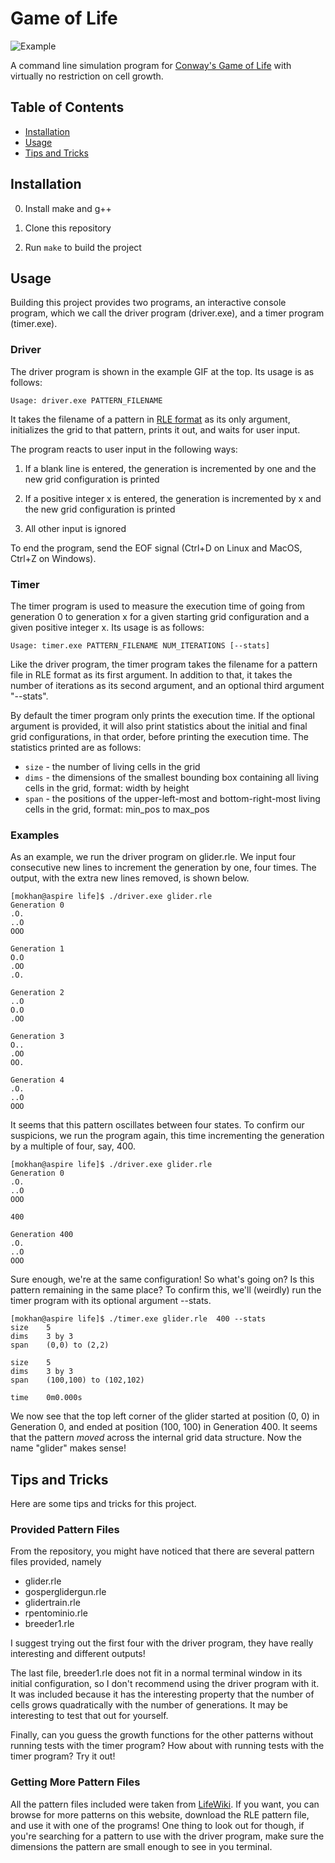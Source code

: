 # Game of Life

![Example][0]

A command line simulation program for [Conway's Game of Life][1] with virtually
no restriction on cell growth.

## Table of Contents
+ [Installation](#installation)
+ [Usage](#usage)
+ [Tips and Tricks](#tips-and-tricks)

## Installation <a name = "installation"></a>

0. Install make and g++

1. Clone this repository

2. Run `make` to build the project

## Usage <a name = "usage"></a>

Building this project provides two programs, an interactive console program,
which we call the driver program (driver.exe), and a timer program (timer.exe).

### Driver

The driver program is shown in the example GIF at the top. Its usage is
as follows:

```
Usage: driver.exe PATTERN_FILENAME
```

It takes the filename of a pattern in [RLE format][2] as its only argument,
initializes the grid to that pattern, prints it out, and waits for user input.

The program reacts to user input in the following ways:

1. If a blank line is entered, the generation is incremented by one and the new
grid configuration is printed

2. If a positive integer x is entered, the generation is incremented by x and
the new grid configuration is printed

3. All other input is ignored

To end the program, send the EOF signal (Ctrl+D on Linux and MacOS, Ctrl+Z on
Windows).

### Timer

The timer program is used to measure the execution time of going from generation
0 to generation x for a given starting grid configuration and a given positive
integer x. Its usage is as follows:

```
Usage: timer.exe PATTERN_FILENAME NUM_ITERATIONS [--stats]
```

Like the driver program, the timer program takes the filename for a pattern file
in RLE format as its first argument. In addition to that, it takes the number of
iterations as its second argument, and an optional third argument "--stats".

By default the timer program only prints the execution time. If the optional
argument is provided, it will also print statistics about the initial and final
grid configurations, in that order, before printing the execution time. The
statistics printed are as follows:

+ `size` - the number of living cells in the grid
+ `dims` - the dimensions of the smallest bounding box containing all living
cells in the grid, format: width by height
+ `span` - the positions of the upper-left-most and bottom-right-most living
cells in the grid, format: min_pos to max_pos

### Examples

As an example, we run the driver program on glider.rle. We input four
consecutive new lines to increment the generation by one, four times. The
output, with the extra new lines removed, is shown below.

```
[mokhan@aspire life]$ ./driver.exe glider.rle
Generation 0
.O.
..O
OOO

Generation 1
O.O
.OO
.O.

Generation 2
..O
O.O
.OO

Generation 3
O..
.OO
OO.

Generation 4
.O.
..O
OOO
```

It seems that this pattern oscillates between four states. To confirm our
suspicions, we run the program again, this time incrementing the generation by
a multiple of four, say, 400.

```
[mokhan@aspire life]$ ./driver.exe glider.rle 
Generation 0
.O.
..O
OOO

400

Generation 400
.O.
..O
OOO
```

Sure enough, we're at the same configuration! So what's going on? Is this
pattern remaining in the same place? To confirm this, we'll (weirdly) run the
timer program with its optional argument --stats.

```
[mokhan@aspire life]$ ./timer.exe glider.rle  400 --stats
size    5
dims    3 by 3
span    (0,0) to (2,2)

size    5
dims    3 by 3
span    (100,100) to (102,102)

time    0m0.000s
```

We now see that the top left corner of the glider started at position (0, 0)
in Generation 0, and ended at position (100, 100) in Generation 400. It seems
that the pattern *moved* across the internal grid data structure. Now the
name "glider" makes sense!

## Tips and Tricks <a name = "tips-and-tricks"></a>

Here are some tips and tricks for this project.

### Provided Pattern Files

From the repository, you might have noticed that there are several pattern
files provided, namely

+ glider.rle
+ gosperglidergun.rle
+ glidertrain.rle
+ rpentominio.rle
+ breeder1.rle

I suggest trying out the first four with the driver program, they have really
interesting and different outputs!

The last file, breeder1.rle does not fit in a normal terminal window in its
initial configuration, so I don't recommend using the driver program with it.
It was included because it has the interesting property that the number of
cells grows quadratically with the number of generations. It may be interesting
to test that out for yourself.

Finally, can you guess the growth functions for the other patterns without
running tests with the timer program? How about with running tests with the
timer program? Try it out!

### Getting More Pattern Files

All the pattern files included were taken from [LifeWiki][3]. If you want, you
can browse for more patterns on this website, download the RLE pattern file, and
use it with one of the programs! One thing to look out for though, if you're
searching for a pattern to use with the driver program, make sure the dimensions
the pattern are small enough to see in you terminal.

[0]: https://i.imgur.com/01FLXHe.gif
[1]: https://en.wikipedia.org/wiki/Conway%27s_Game_of_Life
[2]: https://www.conwaylife.com/wiki/Run_Length_Encoded
[3]: https://www.conwaylife.com/wiki/Main_Page
